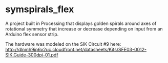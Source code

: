 symspirals_flex
===============

A project built in Processing that displays golden spirals 
around axes of rotational symmetry that increase or decrease 
depending on input from an Arduino flex sensor strip.

The hardware was modeled on the SIK Circuit #9 here:
http://dlnmh9ip6v2uc.cloudfront.net/datasheets/Kits/SFE03-0012-SIK.Guide-300dpi-01.pdf
